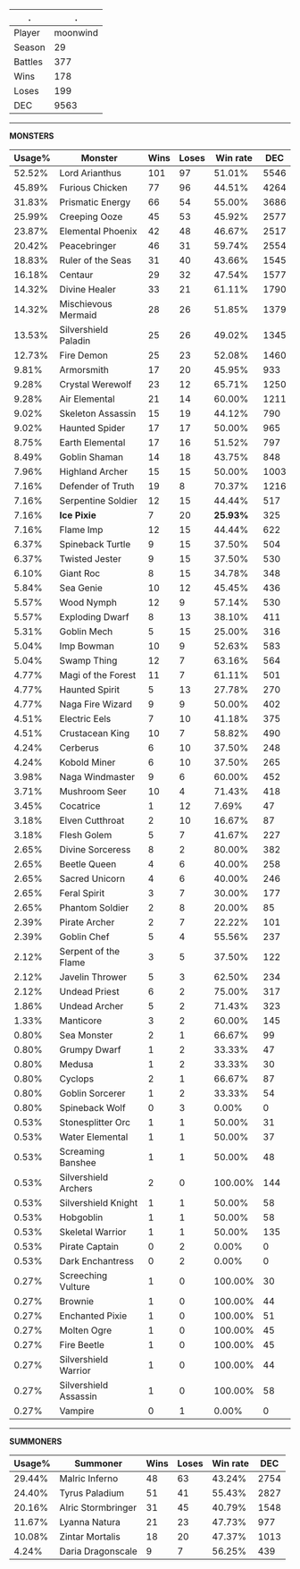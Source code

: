 .|.
|-|-
Player|moonwind
Season|29
Battles|377
Wins|178
Loses|199
DEC|9563

---
**MONSTERS**

Usage%|Monster|Wins|Loses|Win rate|DEC|
-|-|-|-|-|-|
52.52%|Lord Arianthus|101|97|51.01%|5546|
45.89%|Furious Chicken|77|96|44.51%|4264|
31.83%|Prismatic Energy|66|54|55.00%|3686|
25.99%|Creeping Ooze|45|53|45.92%|2577|
23.87%|Elemental Phoenix|42|48|46.67%|2517|
20.42%|Peacebringer|46|31|59.74%|2554|
18.83%|Ruler of the Seas|31|40|43.66%|1545|
16.18%|Centaur|29|32|47.54%|1577|
14.32%|Divine Healer|33|21|61.11%|1790|
14.32%|Mischievous Mermaid|28|26|51.85%|1379|
13.53%|Silvershield Paladin|25|26|49.02%|1345|
12.73%|Fire Demon|25|23|52.08%|1460|
9.81%|Armorsmith|17|20|45.95%|933|
9.28%|Crystal Werewolf|23|12|65.71%|1250|
9.28%|Air Elemental|21|14|60.00%|1211|
9.02%|Skeleton Assassin|15|19|44.12%|790|
9.02%|Haunted Spider|17|17|50.00%|965|
8.75%|Earth Elemental|17|16|51.52%|797|
8.49%|Goblin Shaman|14|18|43.75%|848|
7.96%|Highland Archer|15|15|50.00%|1003|
7.16%|Defender of Truth|19|8|70.37%|1216|
7.16%|Serpentine Soldier|12|15|44.44%|517|
7.16%|**Ice Pixie**|7|20|**25.93%**|325|
7.16%|Flame Imp|12|15|44.44%|622|
6.37%|Spineback Turtle|9|15|37.50%|504|
6.37%|Twisted Jester|9|15|37.50%|530|
6.10%|Giant Roc|8|15|34.78%|348|
5.84%|Sea Genie|10|12|45.45%|436|
5.57%|Wood Nymph|12|9|57.14%|530|
5.57%|Exploding Dwarf|8|13|38.10%|411|
5.31%|Goblin Mech|5|15|25.00%|316|
5.04%|Imp Bowman|10|9|52.63%|583|
5.04%|Swamp Thing|12|7|63.16%|564|
4.77%|Magi of the Forest|11|7|61.11%|501|
4.77%|Haunted Spirit|5|13|27.78%|270|
4.77%|Naga Fire Wizard|9|9|50.00%|402|
4.51%|Electric Eels|7|10|41.18%|375|
4.51%|Crustacean King|10|7|58.82%|490|
4.24%|Cerberus|6|10|37.50%|248|
4.24%|Kobold Miner|6|10|37.50%|265|
3.98%|Naga Windmaster|9|6|60.00%|452|
3.71%|Mushroom Seer|10|4|71.43%|418|
3.45%|Cocatrice|1|12|7.69%|47|
3.18%|Elven Cutthroat|2|10|16.67%|87|
3.18%|Flesh Golem|5|7|41.67%|227|
2.65%|Divine Sorceress|8|2|80.00%|382|
2.65%|Beetle Queen|4|6|40.00%|258|
2.65%|Sacred Unicorn|4|6|40.00%|246|
2.65%|Feral Spirit|3|7|30.00%|177|
2.65%|Phantom Soldier|2|8|20.00%|85|
2.39%|Pirate Archer|2|7|22.22%|101|
2.39%|Goblin Chef|5|4|55.56%|237|
2.12%|Serpent of the Flame|3|5|37.50%|122|
2.12%|Javelin Thrower|5|3|62.50%|234|
2.12%|Undead Priest|6|2|75.00%|317|
1.86%|Undead Archer|5|2|71.43%|323|
1.33%|Manticore|3|2|60.00%|145|
0.80%|Sea Monster|2|1|66.67%|99|
0.80%|Grumpy Dwarf|1|2|33.33%|47|
0.80%|Medusa|1|2|33.33%|30|
0.80%|Cyclops|2|1|66.67%|87|
0.80%|Goblin Sorcerer|1|2|33.33%|54|
0.80%|Spineback Wolf|0|3|0.00%|0|
0.53%|Stonesplitter Orc|1|1|50.00%|31|
0.53%|Water Elemental|1|1|50.00%|37|
0.53%|Screaming Banshee|1|1|50.00%|48|
0.53%|Silvershield Archers|2|0|100.00%|144|
0.53%|Silvershield Knight|1|1|50.00%|58|
0.53%|Hobgoblin|1|1|50.00%|58|
0.53%|Skeletal Warrior|1|1|50.00%|135|
0.53%|Pirate Captain|0|2|0.00%|0|
0.53%|Dark Enchantress|0|2|0.00%|0|
0.27%|Screeching Vulture|1|0|100.00%|30|
0.27%|Brownie|1|0|100.00%|44|
0.27%|Enchanted Pixie|1|0|100.00%|51|
0.27%|Molten Ogre|1|0|100.00%|45|
0.27%|Fire Beetle|1|0|100.00%|45|
0.27%|Silvershield Warrior|1|0|100.00%|44|
0.27%|Silvershield Assassin|1|0|100.00%|58|
0.27%|Vampire|0|1|0.00%|0|

---
**SUMMONERS**

Usage%|Summoner|Wins|Loses|Win rate|DEC|
-|-|-|-|-|-|
29.44%|Malric Inferno|48|63|43.24%|2754|
24.40%|Tyrus Paladium|51|41|55.43%|2827|
20.16%|Alric Stormbringer|31|45|40.79%|1548|
11.67%|Lyanna Natura|21|23|47.73%|977|
10.08%|Zintar Mortalis|18|20|47.37%|1013|
4.24%|Daria Dragonscale|9|7|56.25%|439|
